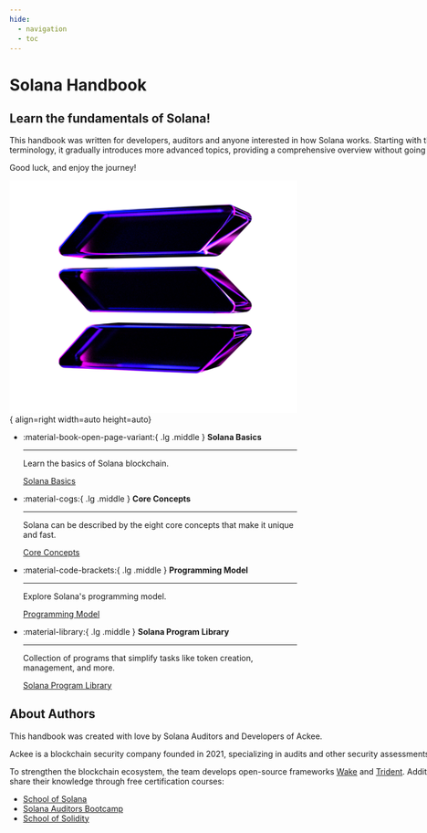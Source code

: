 ```yaml
---
hide:
  - navigation
  - toc
---
```



# Solana Handbook

## Learn the fundamentals of Solana!

<div markdown style="width: 850px">
This handbook was written for developers, auditors and anyone interested in how Solana works. Starting with the basics and terminology, it gradually introduces more advanced topics, providing a comprehensive overview without going too in-depth.
</div>



Good luck, and enjoy the journey!
<div markdown>

![Solana Logo](./images/solana-glass-dark-3.png){ align=right width=auto height=auto}

<div class="grid cards" markdown>

-   :material-book-open-page-variant:{ .lg .middle } __Solana Basics__

    ---

    Learn the basics of Solana blockchain.

    [Solana Basics](./handbook/chapter1/index.md)

-   :material-cogs:{ .lg .middle } __Core Concepts__

    ---

    Solana can be described by the eight core concepts that make it unique and fast.

    [Core Concepts](./handbook/chapter2/index.md)

-   :material-code-brackets:{ .lg .middle } __Programming Model__

    ---

    Explore Solana's programming model.

    [Programming Model](./handbook/chapter3/index.md)

-   :material-library:{ .lg .middle } __Solana Program Library__

    ---

    Collection of programs that simplify tasks like token creation, management, and more.

    [Solana Program Library](./handbook/chapter4/index.md)

<!-- -   :material-note-text:{ .lg .middle } __Appendices__

    ---

    Additional information about Solana's ecosystem.

    [Appendices](./handbook/appendices/index.md) -->

</div>
</div>

## About Authors

<div markdown style="width: 850px">
This handbook was created with love by Solana Auditors and Developers of Ackee.

Ackee is a blockchain security company founded in 2021, specializing in audits and other security assessments.

To strengthen the blockchain ecosystem, the team develops open-source frameworks [Wake](https://ackee.xyz/wake/docs/latest/) and [Trident](https://ackee.xyz/trident/docs/latest/). Additionally, they share their knowledge through free certification courses:

- [School of Solana](https://ackee.xyz/school-of-solana)
- [Solana Auditors Bootcamp](https://ackee.xyz/solana-auditors-bootcamp)
- [School of Solidity](https://ackee.xyz/school-of-solidity)
</div >
